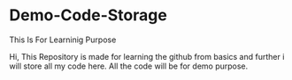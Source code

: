 # Demo-Code-Storage
This Is For Learninig Purpose

Hi,
This Repository is made for learning the github from basics and further i will store all my code here.
All the code will be for demo purpose.
